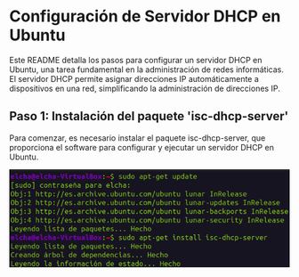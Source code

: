# Configuración de Servidor DHCP en Ubuntu
Este README detalla los pasos para configurar un servidor DHCP en Ubuntu, una tarea fundamental en la administración de redes informáticas. El servidor DHCP permite asignar direcciones IP automáticamente a dispositivos en una red, simplificando la administración de direcciones IP.
## Paso 1: Instalación del paquete 'isc-dhcp-server'
Para comenzar, es necesario instalar el paquete isc-dhcp-server, que proporciona el software para configurar y ejecutar un servidor DHCP en Ubuntu.

![instalacion isc-dhcp-server](https://github.com/CarlosAlvarezDiaz/DHCP_maquina_virtual/blob/4889a25bd2dd092c1cd3b5a09d5d0c38c8fcd812/instalarDHCP.png)